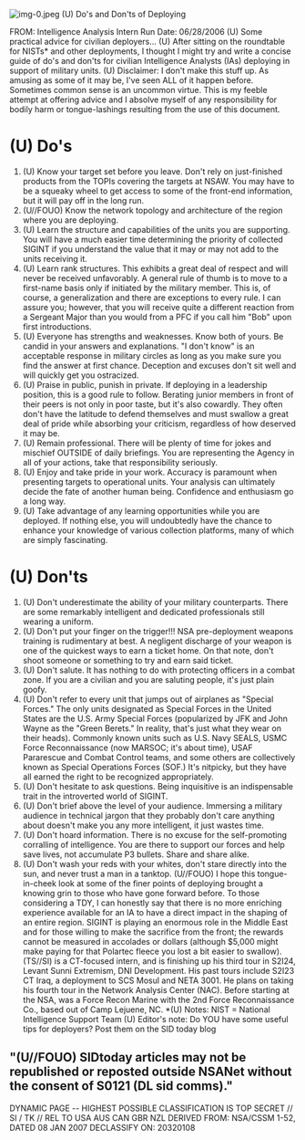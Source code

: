 ![img-0.jpeg](img-0.jpeg)
(U) Do's and Don'ts of Deploying

FROM:
Intelligence Analysis Intern
Run Date: 06/28/2006
(U) Some practical advice for civilian deployers...
(U) After sitting on the roundtable for NISTs* and other deployments, I thought I might try and write a concise guide of do's and don'ts for civilian Intelligence Analysts (IAs) deploying in support of military units.
(U) Disclaimer: I don't make this stuff up. As amusing as some of it may be, I've seen ALL of it happen before. Sometimes common sense is an uncommon virtue. This is my feeble attempt at offering advice and I absolve myself of any responsibility for bodily harm or tongue-lashings resulting from the use of this document.

# (U) Do's 

1. (U) Know your target set before you leave. Don't rely on just-finished products from the TOPIs covering the targets at NSAW. You may have to be a squeaky wheel to get access to some of the front-end information, but it will pay off in the long run.
2. (U//FOUO) Know the network topology and architecture of the region where you are deploying.
3. (U) Learn the structure and capabilities of the units you are supporting. You will have a much easier time determining the priority of collected SIGINT if you understand the value that it may or may not add to the units receiving it.
4. (U) Learn rank structures. This exhibits a great deal of respect and will never be received unfavorably. A general rule of thumb is to move to a first-name basis only if initiated by the military member. This is, of course, a generalization and there are exceptions to every rule. I can assure you; however, that you will receive quite a different reaction from a Sergeant Major than you would from a PFC if you call him "Bob" upon first introductions.
5. (U) Everyone has strengths and weaknesses. Know both of yours. Be candid in your answers and explanations. "I don't know" is an acceptable response in military circles as long as you make sure you find the answer at first chance. Deception and excuses don't sit well and will quickly get you ostracized.
6. (U) Praise in public, punish in private. If deploying in a leadership position, this is a good rule to follow. Berating junior members in front of their peers is not only in poor taste, but it's also cowardly. They often don't have the latitude to defend themselves and must swallow a great deal of pride while absorbing your criticism, regardless of how deserved it may be.
7. (U) Remain professional. There will be plenty of time for jokes and mischief OUTSIDE of daily briefings. You are representing the Agency in all of your actions, take that responsibility seriously.
8. (U) Enjoy and take pride in your work. Accuracy is paramount when presenting targets to operational units. Your analysis can ultimately decide the fate of another human being. Confidence and enthusiasm go a long way.
9. (U) Take advantage of any learning opportunities while you are deployed. If nothing else,
you will undoubtedly have the chance to enhance your knowledge of various collection platforms, many of which are simply fascinating.

# (U) Don'ts 

1. (U) Don't underestimate the ability of your military counterparts. There are some remarkably intelligent and dedicated professionals still wearing a uniform.
2. (U) Don't put your finger on the trigger!!! NSA pre-deployment weapons training is rudimentary at best. A negligent discharge of your weapon is one of the quickest ways to earn a ticket home. On that note, don't shoot someone or something to try and earn said ticket.
3. (U) Don't salute. It has nothing to do with protecting officers in a combat zone. If you are a civilian and you are saluting people, it's just plain goofy.
4. (U) Don't refer to every unit that jumps out of airplanes as "Special Forces." The only units designated as Special Forces in the United States are the U.S. Army Special Forces (popularized by JFK and John Wayne as the "Green Berets." In reality, that's just what they wear on their heads). Commonly known units such as U.S. Navy SEALS, USMC Force Reconnaissance (now MARSOC; it's about time), USAF Pararescue and Combat Control teams, and some others are collectively known as Special Operations Forces (SOF.) It's nitpicky, but they have all earned the right to be recognized appropriately.
5. (U) Don't hesitate to ask questions. Being inquisitive is an indispensable trait in the introverted world of SIGINT.
6. (U) Don't brief above the level of your audience. Immersing a military audience in technical jargon that they probably don't care anything about doesn't make you any more intelligent, it just wastes time.
7. (U) Don't hoard information. There is no excuse for the self-promoting corralling of intelligence. You are there to support our forces and help save lives, not accumulate P3 bullets. Share and share alike.
8. (U) Don't wash your reds with your whites, don't stare directly into the sun, and never trust a man in a tanktop.
(U//FOUO) I hope this tongue-in-cheek look at some of the finer points of deploying brought a knowing grin to those who have gone forward before. To those considering a TDY, I can honestly say that there is no more enriching experience available for an IA to have a direct impact in the shaping of an entire region. SIGINT is playing an enormous role in the Middle East and for those willing to make the sacrifice from the front; the rewards cannot be measured in accolades or dollars (although \$5,000 might make paying for that Polartec fleece you lost a bit easier to swallow).
(TS//SI) is a CT-focused intern, and is finishing up his third tour in S2I24, Levant Sunni Extremism, DNI Development. His past tours include S2I23 CT Iraq, a deployment to SCS Mosul and NETA 3001. He plans on taking his fourth tour in the Network Analysis Center (NAC). Before starting at the NSA, was a Force Recon Marine with the 2nd Force Reconnaissance Co., based out of Camp Lejuene, NC.
*(U) Notes:
NIST = National Intelligence Support Team
(U) Editor's note: Do YOU have some useful tips for deployers? Post them on the SID today blog

## "(U//FOUO) SIDtoday articles may not be republished or reposted outside NSANet without the consent of S0121 (DL sid comms)."
DYNAMIC PAGE -- HIGHEST POSSIBLE CLASSIFICATION IS TOP SECRET // SI / TK // REL TO USA AUS CAN GBR NZL
DERIVED FROM: NSA/CSSM 1-52, DATED 08 JAN 2007 DECLASSIFY ON: 20320108
